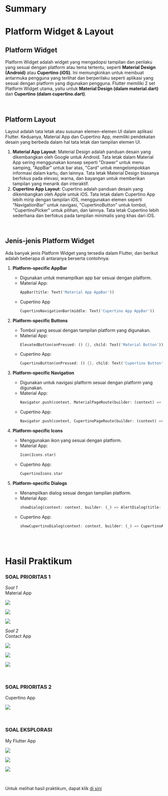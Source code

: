 # Summary 

# Platform Widget & Layout 

## Platform Widget
Platform Widget adalah widget yang mengadopsi tampilan dan perilaku yang sesuai dengan platform atau tema tertentu, seperti **Material Design (Android)** atau **Cupertino (iOS)**. Ini memungkinkan untuk membuat antarmuka pengguna yang terlihat dan berperilaku seperti aplikasi yang sesuai dengan platform yang digunakan pengguna. Flutter memiliki 2 set Platform Widget utama, yaitu untuk **Material Design (dalam material.dart)** dan **Cupertino (dalam cupertino.dart)**.

<br>

## Platform Layout
Layout adalah tata letak atau susunan elemen-elemen UI dalam aplikasi Flutter. Keduanya, Material App dan Cupertino App, memiliki pendekatan desain yang berbeda dalam hal tata letak dan tampilan elemen UI.  
1. **Material App Layout**: Material Design adalah panduan desain yang dikembangkan oleh Google untuk Android. Tata letak dalam Material App sering menggunakan konsep seperti "Drawer" untuk menu samping, "AppBar" untuk bar atas, "Card" untuk mengelompokkan informasi dalam kartu, dan lainnya. Tata letak Material Design biasanya berfokus pada elevasi, warna, dan bayangan untuk memberikan tampilan yang menarik dan interaktif.
2. **Cupertino App Layout**: Cupertino adalah panduan desain yang dikembangkan oleh Apple untuk iOS. Tata letak dalam Cupertino App lebih mirip dengan tampilan iOS, menggunakan elemen seperti "NavigationBar" untuk navigasi, "CupertinoButton" untuk tombol, "CupertinoPicker" untuk pilihan, dan lainnya. Tata letak Cupertino lebih sederhana dan berfokus pada tampilan minimalis yang khas dari iOS.

<br>

## Jenis-jenis Platform Widget
Ada banyak jenis Platform Widget yang tersedia dalam Flutter, dan berikut adalah beberapa di antaranya berserta contohnya:  
1. **Platform-specific AppBar**  
   - Digunakan untuk menampilkan app bar sesuai dengan platform.
   - Material App:  
     ```dart
     AppBar(title: Text('Material App AppBar'))
     ```
   - Cupertino App  
     ```dart
     CupertinoNavigationBar(middle: Text('Cupertino App AppBar'))
     ```

2. **Platform-specific Buttons**  
   - Tombol yang sesuai dengan tampilan platform yang digunakan.  
   - Material App:  
     ```dart
     ElevatedButton(onPressed: () {}, child: Text('Material Button'))
     ```
   - Cupertino App:  
     ```dart
     CupertinoButton(onPressed: () {}, child: Text('Cupertino Button'))
     ```

3. **Platform-specific Navigation**  
   - Digunakan untuk navigasi platform sesuai dengan platform yang digunakan.  
   - Material App:  
     ```dart
     Navigator.push(context, MaterialPageRoute(builder: (context) => NextScreen()));
     ```
   - Cupertino App:  
     ```dart
     Navigator.push(context, CupertinoPageRoute(builder: (context) => NextScreen()));
     ```

4. **Platform-specific Icons**  
   - Menggunakan ikon yang sesuai dengan platform.  
   - Material App:
     ```dart
     Icon(Icons.star)
     ```
   - Cupertino App:  
     ```dart
     CupertinoIcons.star
     ```

5. **Platform-specific Dialogs**  
   - Menampilkan dialog sesuai dengan tampilan platform.  
   - Material App:  
     ```dart
     showDialog(context: context, builder: (_) => AlertDialog(title: Text('Material Dialog')));
     ```
   - Cupertino App:  
     ```dart
     showCupertinoDialog(context: context, builder: (_) => CupertinoAlertDialog(title: Text('Cupertino Dialog')));
     ```

<br><br>

# Hasil Praktikum

### **SOAL PRIORITAS 1**
*Soal 1*  
Material App

![](screenshot/soal_prioritas_1/no1/material_app1.png)

![](screenshot/soal_prioritas_1/no1/material_app2.png)

![](screenshot/soal_prioritas_1/no1/material_app3.png)

*Soal 2*  
Contact App

![](screenshot/soal_prioritas_1/no2/contact_app1.png)

![](screenshot/soal_prioritas_1/no2/contact_app2.png)

![](screenshot/soal_prioritas_1/no2/contact_app3.png)

<br>

### **SOAL PRIORITAS 2**
Cupertino App

![](screenshot/soal_prioritas_2/cupertino_app.PNG)

<br>

### **SOAL EKSPLORASI**
My Flutter App

![](screenshot/soal_eksplorasi/myFlutterApp_favoritePage.png)

![](screenshot/soal_eksplorasi/myFlutterApp_searchPage.png)

![](screenshot/soal_eksplorasi/myFlutterApp_informationPage.png)

<br>

Untuk melihat hasil praktikum, dapat klik [di sini](https://github.com/aryaptradji/flutter_Muhammad-Aryaputra-Adji/tree/master/Minggu-4/2.%20Platform%20Widget/praktikum)